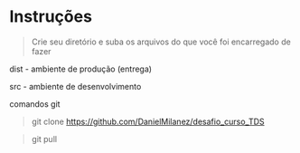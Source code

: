# Instruções

> Crie seu diretório e suba os arquivos do que você foi encarregado de fazer

dist - ambiente de produção (entrega)

src - ambiente de desenvolvimento

comandos git

> git clone https://github.com/DanielMilanez/desafio_curso_TDS

> git pull